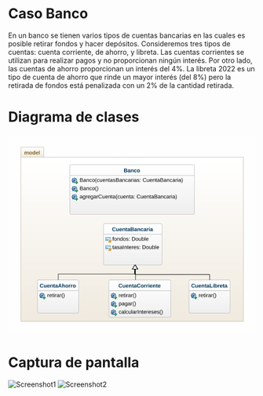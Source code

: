 # Caso Banco

En un banco se tienen varios tipos de cuentas bancarias en las cuales es posible retirar fondos y hacer depósitos. Consideremos tres tipos de cuentas: cuenta corriente, de ahorro, y libreta. Las cuentas corrientes se utilizan para realizar pagos y no proporcionan ningún interés. Por otro lado, las cuentas de ahorro proporcionan un interés del 4%. La libreta 2022 es un tipo de cuenta de ahorro que rinde un mayor interés (del 8%) pero la retirada de fondos está penalizada con un 2% de la cantidad retirada.

# Diagrama de clases

![Diagrama](docs/CasoBanco.png)

# Captura de pantalla

![Screenshot1](https://user-images.githubusercontent.com/27830167/205084850-1c92f568-14ca-4122-9656-85a36e99a29f.png)
![Screenshot2](https://user-images.githubusercontent.com/27830167/205084843-4c0b6ee7-6ffc-4277-88b9-512b62f70a70.png)
